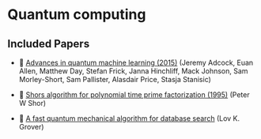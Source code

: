 # Quantum computing

## Included Papers

* :scroll: [Advances in quantum machine learning (2015)](advance_in_quantum_machine_learning.pdf) (Jeremy Adcock, Euan Allen, Matthew Day, Stefan Frick, Janna Hinchliff, Mack Johnson, Sam Morley-Short, Sam Pallister, Alasdair Price, Stasja Stanisic)

* :scroll: [Shors algorithm for polynomial time prime factorization (1995)](shors_algorithm.pdf) (Peter W Shor)

* :scroll: [A fast quantum mechanical algorithm for database search](grovers_algorithm.pdf) (Lov K. Grover)
